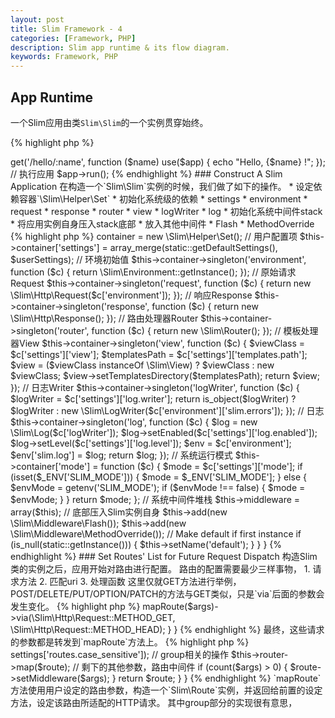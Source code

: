 ```yaml
---
layout: post
title: Slim Framework - 4
categories: [Framework, PHP]
description: Slim app runtime & its flow diagram.
keywords: Framework, PHP
---
```

## App Runtime

一个Slim应用由类`Slim\Slim`的一个实例贯穿始终。

{% highlight php %}
<?php
require "vendor/autoload.php";

// 构造Slim运行实例
$app = new \Slim\Slim();

// 设置路由
$app->get('/hello/:name', function ($name) use($app) {
    echo "Hello, {$name} !";
});

// 执行应用
$app->run();
{% endhighlight %}

### Construct A Slim Application

在构造一个`Slim\Slim`实例的时候，我们做了如下的操作。

* 设定依赖容器`\Slim\Helper\Set`
* 初始化系统级的依赖
    * settings
    * environment
    * request
    * response
    * router
    * view
    * logWriter
    * log
* 初始化系统中间件stack
    * 将应用实例自身压入stack底部
    * 放入其他中间件
        * Flash
        * MethodOverride

{% highlight php %}
<?php
namespace Slim;

class Slim
{
    /**
     * Constructor
     * @param  array $userSettings Associative array of application settings
     */
    public function __construct(array $userSettings = array())
    {
        // 构造依赖容器
        $this->container = new \Slim\Helper\Set();
        
        // 用户配置项
        $this->container['settings'] = array_merge(static::getDefaultSettings(), $userSettings);

        // 环境初始值
        $this->container->singleton('environment', function ($c) {
            return \Slim\Environment::getInstance();
        });

        // 原始请求Request
        $this->container->singleton('request', function ($c) {
            return new \Slim\Http\Request($c['environment']);
        });

        // 响应Response
        $this->container->singleton('response', function ($c) {
            return new \Slim\Http\Response();
        });

        // 路由处理器Router
        $this->container->singleton('router', function ($c) {
            return new \Slim\Router();
        });

        // 模板处理器View
        $this->container->singleton('view', function ($c) {
            $viewClass = $c['settings']['view'];
            $templatesPath = $c['settings']['templates.path'];

            $view = ($viewClass instanceOf \Slim\View) ? $viewClass : new $viewClass;
            $view->setTemplatesDirectory($templatesPath);
            return $view;
        });

        // 日志Writer
        $this->container->singleton('logWriter', function ($c) {
            $logWriter = $c['settings']['log.writer'];

            return is_object($logWriter) ? $logWriter : new \Slim\LogWriter($c['environment']['slim.errors']);
        });

        // 日志
        $this->container->singleton('log', function ($c) {
            $log = new \Slim\Log($c['logWriter']);
            $log->setEnabled($c['settings']['log.enabled']);
            $log->setLevel($c['settings']['log.level']);
            $env = $c['environment'];
            $env['slim.log'] = $log;

            return $log;
        });

        // 系统运行模式
        $this->container['mode'] = function ($c) {
            $mode = $c['settings']['mode'];

            if (isset($_ENV['SLIM_MODE'])) {
                $mode = $_ENV['SLIM_MODE'];
            } else {
                $envMode = getenv('SLIM_MODE');
                if ($envMode !== false) {
                    $mode = $envMode;
                }
            }

            return $mode;
        };

        // 系统中间件堆栈
        $this->middleware = array($this); // 底部压入Slim实例自身
        $this->add(new \Slim\Middleware\Flash());
        $this->add(new \Slim\Middleware\MethodOverride());

        // Make default if first instance
        if (is_null(static::getInstance())) {
            $this->setName('default');
        }
    }
}
{% endhighlight %}

### Set Routes' List for Future Request Dispatch

构造Slim类的实例之后，应用开始对路由进行配置。

路由的配置需要最少三样事物，

1. 请求方法
2. 匹配uri
3. 处理函数

这里仅就GET方法进行举例，POST/DELETE/PUT/OPTION/PATCH的方法与GET类似，只是`via`后面的参数会发生变化。

{% highlight php %}
<?php
namespace Slim;

class Slim {

    /**
     * Add GET route
     * @see    mapRoute()
     * @return \Slim\Route
     */
    public function get()
    {
        $args = func_get_args();

        return $this->mapRoute($args)->via(\Slim\Http\Request::METHOD_GET, \Slim\Http\Request::METHOD_HEAD);
    }
}
{% endhighlight %}

最终，这些请求的参数都是转发到`mapRoute`方法上。

{% highlight php %}
<?php
namespace Slim;

class Slim {

    protected function mapRoute($args)
    {
        // 第一个参数，uri
        $pattern = array_shift($args);
        // 最后一个参数，路由的执行函数
        $callable = array_pop($args);
        // 构造路由类实例
        $route = new \Slim\Route($pattern, $callable, $this->settings['routes.case_sensitive']);
        // group相关的操作
        $this->router->map($route);
        // 剩下的其他参数，路由中间件
        if (count($args) > 0) {
            $route->setMiddleware($args);
        }

        return $route;
    }
}
{% endhighlight %}

`mapRoute`方法使用用户设定的路由参数，构造一个`Slim\Route`实例，并返回给前置的设定方法，设定该路由所适配的HTTP请求。

其中group部分的实现很有意思，